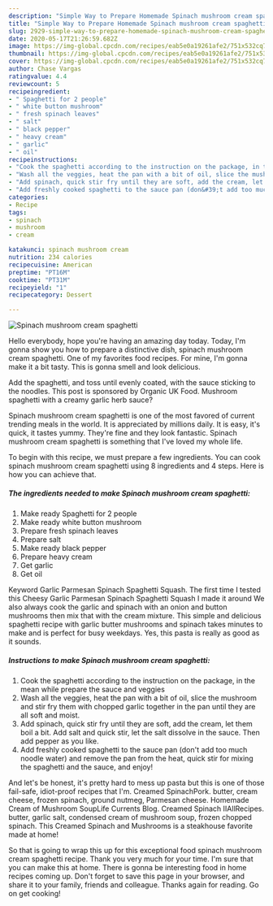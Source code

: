 ```yaml
---
description: "Simple Way to Prepare Homemade Spinach mushroom cream spaghetti"
title: "Simple Way to Prepare Homemade Spinach mushroom cream spaghetti"
slug: 2929-simple-way-to-prepare-homemade-spinach-mushroom-cream-spaghetti
date: 2020-05-17T21:26:59.682Z
image: https://img-global.cpcdn.com/recipes/eab5e0a19261afe2/751x532cq70/spinach-mushroom-cream-spaghetti-recipe-main-photo.jpg
thumbnail: https://img-global.cpcdn.com/recipes/eab5e0a19261afe2/751x532cq70/spinach-mushroom-cream-spaghetti-recipe-main-photo.jpg
cover: https://img-global.cpcdn.com/recipes/eab5e0a19261afe2/751x532cq70/spinach-mushroom-cream-spaghetti-recipe-main-photo.jpg
author: Chase Vargas
ratingvalue: 4.4
reviewcount: 5
recipeingredient:
- " Spaghetti for 2 people"
- " white button mushroom"
- " fresh spinach leaves"
- " salt"
- " black pepper"
- " heavy cream"
- " garlic"
- " oil"
recipeinstructions:
- "Cook the spaghetti according to the instruction on the package, in the mean while prepare the sauce and veggies"
- "Wash all the veggies, heat the pan with a bit of oil, slice the mushroom and stir fry them with chopped garlic together in the pan until they are all soft and moist."
- "Add spinach, quick stir fry until they are soft, add the cream, let them boil a bit. Add salt and quick stir, let the salt dissolve in the sauce. Then add pepper as you like."
- "Add freshly cooked spaghetti to the sauce pan (don&#39;t add too much noodle water) and remove the pan from the heat, quick stir for mixing the spaghetti and the sauce, and enjoy!"
categories:
- Recipe
tags:
- spinach
- mushroom
- cream

katakunci: spinach mushroom cream 
nutrition: 234 calories
recipecuisine: American
preptime: "PT16M"
cooktime: "PT31M"
recipeyield: "1"
recipecategory: Dessert

---
```



![Spinach mushroom cream spaghetti](https://img-global.cpcdn.com/recipes/eab5e0a19261afe2/751x532cq70/spinach-mushroom-cream-spaghetti-recipe-main-photo.jpg)

Hello everybody, hope you're having an amazing day today. Today, I'm gonna show you how to prepare a distinctive dish, spinach mushroom cream spaghetti. One of my favorites food recipes. For mine, I'm gonna make it a bit tasty. This is gonna smell and look delicious.

Add the spaghetti, and toss until evenly coated, with the sauce sticking to the noodles. This post is sponsored by Organic UK Food. Mushroom spaghetti with a creamy garlic herb sauce?

Spinach mushroom cream spaghetti is one of the most favored of current trending meals in the world. It is appreciated by millions daily. It is easy, it's quick, it tastes yummy. They're fine and they look fantastic. Spinach mushroom cream spaghetti is something that I've loved my whole life.


To begin with this recipe, we must prepare a few ingredients. You can cook spinach mushroom cream spaghetti using 8 ingredients and 4 steps. Here is how you can achieve that.

<!--inarticleads1-->

##### The ingredients needed to make Spinach mushroom cream spaghetti:

1. Make ready  Spaghetti for 2 people
1. Make ready  white button mushroom
1. Prepare  fresh spinach leaves
1. Prepare  salt
1. Make ready  black pepper
1. Prepare  heavy cream
1. Get  garlic
1. Get  oil


Keyword Garlic Parmesan Spinach Spaghetti Squash. The first time I tested this Cheesy Garlic Parmesan Spinach Spaghetti Squash I made it around We also always cook the garlic and spinach with an onion and button mushrooms then mix that with the cream mixture. This simple and delicious spaghetti recipe with garlic butter mushrooms and spinach takes minutes to make and is perfect for busy weekdays. Yes, this pasta is really as good as it sounds. 

<!--inarticleads2-->

##### Instructions to make Spinach mushroom cream spaghetti:

1. Cook the spaghetti according to the instruction on the package, in the mean while prepare the sauce and veggies
1. Wash all the veggies, heat the pan with a bit of oil, slice the mushroom and stir fry them with chopped garlic together in the pan until they are all soft and moist.
1. Add spinach, quick stir fry until they are soft, add the cream, let them boil a bit. Add salt and quick stir, let the salt dissolve in the sauce. Then add pepper as you like.
1. Add freshly cooked spaghetti to the sauce pan (don&#39;t add too much noodle water) and remove the pan from the heat, quick stir for mixing the spaghetti and the sauce, and enjoy!


And let&#39;s be honest, it&#39;s pretty hard to mess up pasta but this is one of those fail-safe, idiot-proof recipes that I&#39;m. Creamed SpinachPork. butter, cream cheese, frozen spinach, ground nutmeg, Parmesan cheese. Homemade Cream of Mushroom SoupLife Currents Blog. Creamed Spinach IIAllRecipes. butter, garlic salt, condensed cream of mushroom soup, frozen chopped spinach. This Creamed Spinach and Mushrooms is a steakhouse favorite made at home! 

So that is going to wrap this up for this exceptional food spinach mushroom cream spaghetti recipe. Thank you very much for your time. I'm sure that you can make this at home. There is gonna be interesting food in home recipes coming up. Don't forget to save this page in your browser, and share it to your family, friends and colleague. Thanks again for reading. Go on get cooking!
